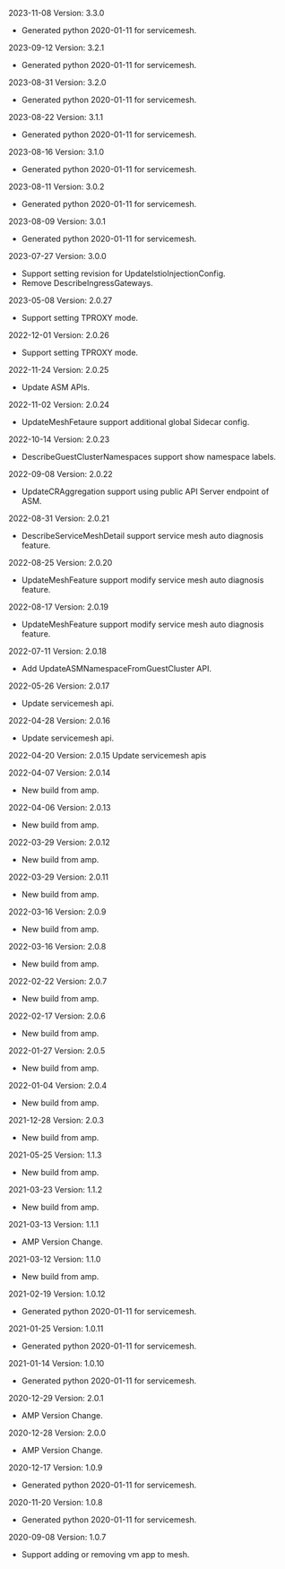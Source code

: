 2023-11-08 Version: 3.3.0
- Generated python 2020-01-11 for servicemesh.

2023-09-12 Version: 3.2.1
- Generated python 2020-01-11 for servicemesh.

2023-08-31 Version: 3.2.0
- Generated python 2020-01-11 for servicemesh.

2023-08-22 Version: 3.1.1
- Generated python 2020-01-11 for servicemesh.

2023-08-16 Version: 3.1.0
- Generated python 2020-01-11 for servicemesh.

2023-08-11 Version: 3.0.2
- Generated python 2020-01-11 for servicemesh.

2023-08-09 Version: 3.0.1
- Generated python 2020-01-11 for servicemesh.

2023-07-27 Version: 3.0.0
- Support setting revision for UpdateIstioInjectionConfig.
- Remove DescribeIngressGateways.

2023-05-08 Version: 2.0.27
- Support setting TPROXY mode.

2022-12-01 Version: 2.0.26
- Support setting TPROXY mode.

2022-11-24 Version: 2.0.25
- Update ASM APIs.

2022-11-02 Version: 2.0.24
- UpdateMeshFetaure support additional global Sidecar config.

2022-10-14 Version: 2.0.23
- DescribeGuestClusterNamespaces support show namespace labels.

2022-09-08 Version: 2.0.22
- UpdateCRAggregation support using public API Server endpoint of ASM.

2022-08-31 Version: 2.0.21
- DescribeServiceMeshDetail support service mesh auto diagnosis feature.

2022-08-25 Version: 2.0.20
- UpdateMeshFeature support modify service mesh auto diagnosis feature.

2022-08-17 Version: 2.0.19
- UpdateMeshFeature support modify service mesh auto diagnosis feature.

2022-07-11 Version: 2.0.18
- Add UpdateASMNamespaceFromGuestCluster API.

2022-05-26 Version: 2.0.17
- Update servicemesh api.

2022-04-28 Version: 2.0.16
- Update servicemesh api.

2022-04-20 Version: 2.0.15
Update servicemesh apis

2022-04-07 Version: 2.0.14
- New build from amp.


2022-04-06 Version: 2.0.13
- New build from amp.


2022-03-29 Version: 2.0.12
- New build from amp.


2022-03-29 Version: 2.0.11
- New build from amp.


2022-03-16 Version: 2.0.9
- New build from amp.


2022-03-16 Version: 2.0.8
- New build from amp.


2022-02-22 Version: 2.0.7
- New build from amp.


2022-02-17 Version: 2.0.6
- New build from amp.


2022-01-27 Version: 2.0.5
- New build from amp.


2022-01-04 Version: 2.0.4
- New build from amp.


2021-12-28 Version: 2.0.3
- New build from amp.


2021-05-25 Version: 1.1.3
- New build from amp.


2021-03-23 Version: 1.1.2
- New build from amp.


2021-03-13 Version: 1.1.1
- AMP Version Change.

2021-03-12 Version: 1.1.0
- New build from amp.


2021-02-19 Version: 1.0.12
- Generated python 2020-01-11 for servicemesh.

2021-01-25 Version: 1.0.11
- Generated python 2020-01-11 for servicemesh.

2021-01-14 Version: 1.0.10
- Generated python 2020-01-11 for servicemesh.

2020-12-29 Version: 2.0.1
- AMP Version Change.

2020-12-28 Version: 2.0.0
- AMP Version Change.

2020-12-17 Version: 1.0.9
- Generated python 2020-01-11 for servicemesh.

2020-11-20 Version: 1.0.8
- Generated python 2020-01-11 for servicemesh.

2020-09-08 Version: 1.0.7
- Support adding or removing vm app to mesh.

